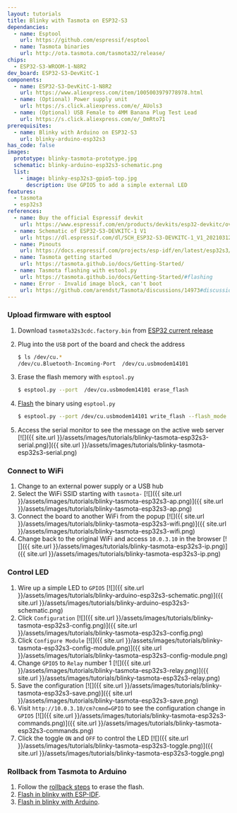 ```yaml
---
layout: tutorials
title: Blinky with Tasmota on ESP32-S3
dependancies:
  - name: Esptool
    url: https://github.com/espressif/esptool
  - name: Tasmota binaries
    url: http://ota.tasmota.com/tasmota32/release/
chips:
  - ESP32-S3-WROOM-1-N8R2
dev_board: ESP32-S3-DevKitC-1
components:
  - name: ESP32-S3-DevKitC-1-N8R2
    url: https://www.aliexpress.com/item/1005003979778978.html
  - name: (Optional) Power supply unit
    url: https://s.click.aliexpress.com/e/_AUols3
  - name: (Optional) USB Female to 4MM Banana Plug Test Lead
    url: https://s.click.aliexpress.com/e/_DmRto71
prerequisites:
  - name: Blinky with Arduino on ESP32-S3
    url: blinky-arduino-esp32s3
has_code: false
images:
  prototype: blinky-tasmota-prototype.jpg
  schematic: blinky-arduino-esp32s3-schematic.png
  list:
    - image: blinky-esp32s3-gpio5-top.jpg
      description: Use GPIO5 to add a simple external LED
features:
  - tasmota
  - esp32s3
references:
  - name: Buy the official Espressif devkit
    url: https://www.espressif.com/en/products/devkits/esp32-devkitc/overview
  - name: Schematic of ESP32-S3-DEVKITC-1 V1
    url: https://dl.espressif.com/dl/SCH_ESP32-S3-DEVKITC-1_V1_20210312C.pdf
  - name: Pinouts
    url: https://docs.espressif.com/projects/esp-idf/en/latest/esp32s3/hw-reference/esp32s3/user-guide-devkitc-1.html#pin-layout
  - name: Tasmota getting started
    url: https://tasmota.github.io/docs/Getting-Started/
  - name: Tasmota flashing with estool.py
    url: https://tasmota.github.io/docs/Getting-Started/#flashing
  - name: Error - Invalid image block, can't boot
    url: https://github.com/arendst/Tasmota/discussions/14973#discussioncomment-2251403
---
```


### Upload firmware with esptool

1. Download `tasmota32s3cdc.factory.bin` from [ESP32 current release](http://ota.tasmota.com/tasmota32/release/)
1. Plug into the `USB` port of the board and check the address

    ```sh
    $ ls /dev/cu.*
    /dev/cu.Bluetooth-Incoming-Port  /dev/cu.usbmodem14101
    ```
1. Erase the flash memory with `esptool.py`

    ```sh
    $ esptool.py --port  /dev/cu.usbmodem14101 erase_flash
    ```
1. [Flash](https://docs.espressif.com/projects/esptool/en/latest/esp32s3/esptool/flash-modes.html) the binary using `esptool.py`

    ```sh
    $ esptool.py --port /dev/cu.usbmodem14101 write_flash --flash_mode dio --flash_size 4MB 0x0 tasmota32s3cdc.factory.bin
    ```
1. Access the serial monitor to see the message on the active web server
    [![]({{ site.url }}/assets/images/tutorials/blinky-tasmota-esp32s3-serial.png)]({{ site.url }}/assets/images/tutorials/blinky-tasmota-esp32s3-serial.png)


### Connect to WiFi

1. Change to an external power supply or a USB hub
1. Select the WiFi SSID starting with `tasmota-`
    [![]({{ site.url }}/assets/images/tutorials/blinky-tasmota-esp32s3-ap.png)]({{ site.url }}/assets/images/tutorials/blinky-tasmota-esp32s3-ap.png)
1. Connect the board to another WiFi from the popup
    [![]({{ site.url }}/assets/images/tutorials/blinky-tasmota-esp32s3-wifi.png)]({{ site.url }}/assets/images/tutorials/blinky-tasmota-esp32s3-wifi.png)
1. Change back to the original WiFi and access `10.0.3.10` in the browser
    [![]({{ site.url }}/assets/images/tutorials/blinky-tasmota-esp32s3-ip.png)]({{ site.url }}/assets/images/tutorials/blinky-tasmota-esp32s3-ip.png)

### Control LED

1. Wire up a simple LED to `GPIO5`
    [![]({{ site.url }}/assets/images/tutorials/blinky-arduino-esp32s3-schematic.png)]({{ site.url }}/assets/images/tutorials/blinky-arduino-esp32s3-schematic.png)
1. Click `Configuration`
    [![]({{ site.url }}/assets/images/tutorials/blinky-tasmota-esp32s3-config.png)]({{ site.url }}/assets/images/tutorials/blinky-tasmota-esp32s3-config.png)
1. Click `Configure Module`
    [![]({{ site.url }}/assets/images/tutorials/blinky-tasmota-esp32s3-config-module.png)]({{ site.url }}/assets/images/tutorials/blinky-tasmota-esp32s3-config-module.png)
1. Change `GPIO5` to `Relay` number 1
    [![]({{ site.url }}/assets/images/tutorials/blinky-tasmota-esp32s3-relay.png)]({{ site.url }}/assets/images/tutorials/blinky-tasmota-esp32s3-relay.png)
1. Save the configuration
    [![]({{ site.url }}/assets/images/tutorials/blinky-tasmota-esp32s3-save.png)]({{ site.url }}/assets/images/tutorials/blinky-tasmota-esp32s3-save.png)
1. Visit `http://10.0.3.10/cm?cmnd=GPIO` to see the configuration change in `GPIO5`
    [![]({{ site.url }}/assets/images/tutorials/blinky-tasmota-esp32s3-commands.png)]({{ site.url }}/assets/images/tutorials/blinky-tasmota-esp32s3-commands.png)
1. Click the toggle `ON` and `OFF` to control the LED
    [![]({{ site.url }}/assets/images/tutorials/blinky-tasmota-esp32s3-toggle.png)]({{ site.url }}/assets/images/tutorials/blinky-tasmota-esp32s3-toggle.png)

### Rollback from Tasmota to Arduino

1. Follow the [rollback steps](./rollback-esp32s3) to erase the flash.
1. [Flash in blinky with ESP-IDF](./blinky-esp-idf-esp32s3).
1. [Flash in blinky with Arduino](./blinky-arduino-esp32c3).
